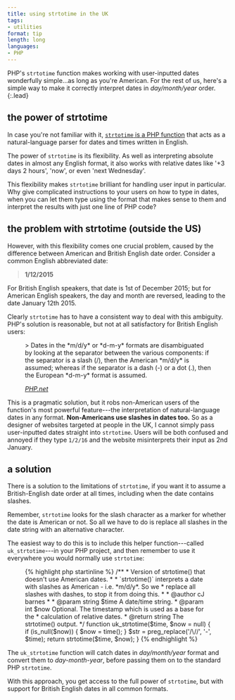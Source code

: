 ```yaml
---
title: using strtotime in the UK
tags:
- utilities
format: tip
length: long
languages:
- PHP
---
```


PHP's `strtotime` function makes working with user-inputted dates wonderfully simple...as long as you're American. For the rest of us, here's a simple way to make it correctly interpret dates in *day/month/year* order.
{:.lead}

## the power of strtotime

In case you're not familiar with it, [`strtotime` is a PHP function](http://php.net/manual/en/function.strtotime.php "PHP documentation on strtotime") that acts as a natural-language parser for dates and times written in English.

The power of `strtotime` is its flexibility. As well as interpreting absolute dates in almost any English format, it also works with relative dates like '+3 days 2 hours', 'now', or even 'next Wednesday'.

This flexibility makes `strtotime` brilliant for handling user input in particular. Why give complicated instructions to your users on how to type in dates, when you can let them type using the format that makes sense to them and interpret the results with just one line of PHP code?

## the problem with strtotime (outside the US)

However, with this flexibility comes one crucial problem, caused by the difference between American and British English date order.<!--more--> Consider a common English abbreviated date:

> **1/12/2015**

For British English speakers, that date is 1st of December 2015; but for American English speakers, the day and month are reversed, leading to the date January 12th 2015.

Clearly `strtotime` has to have a consistent way to deal with this ambiguity. PHP's solution is reasonable, but not at all satisfactory for British English users:

<figure class="quote">
> Dates in the *m/d/y* or *d-m-y* formats are disambiguated by looking at the separator between the various components: if the separator is a slash (/), then the American *m/d/y* is assumed; whereas if the separator is a dash (-) or a dot (.), then the European *d-m-y* format is assumed.

<cite>[*PHP.net*](http://php.net/manual/en/function.strtotime.php "PHP documentation on strtotime")</cite>
</figure>

This is a pragmatic solution, but it robs non-American users of the function's most powerful feature---the interpretation of natural-language dates in any format. **Non-Americans use slashes in dates too.** So as a designer of websites targeted at people in the UK, I cannot simply pass user-inputted dates straight into `strtotime`. Users will be both confused and annoyed if they type `1/2/16` and the website misinterprets their input as 2nd January.

## a solution

There is a solution to the limitations of `strtotime`, if you want it to assume a British-English date order at all times, including when the date contains slashes.

Remember, `strtotime` looks for the slash character as a marker for whether the date is American or not. So all we have to do is replace all slashes in the date string with an alternative character.

The easiest way to do this is to include this helper function---called `uk_strtotime`---in your PHP project, and then remember to use it everywhere you would normally use `strtotime`:

<figure class="code">
{% highlight php startinline %}
/**
 * Version of strtotime() that doesn't use American dates.
 *
 * `strtotime()` interprets a date with slashes as American - i.e. *m/d/y*. So we
 * replace all slashes with dashes, to stop it from doing this.
 *
 * @author cJ barnes <mail@cjbarnes.co.uk>
 * 
 * @param string $time A date/time string.
 * @param int    $now  Optional. The timestamp which is used as a base for the
 *                     calculation of relative dates.
 * @return string The strtotime() output.
 */
function uk_strtotime($time, $now = null) {
    if (is_null($now)) {
        $now = time();
    }
    $str = preg_replace('/\//', '-', $time);
    return strtotime($time, $now);
}
{% endhighlight %}
</figure>

The `uk_strtotime` function will catch dates in *day/month/year* format and convert them to *day-month-year*, before passing them on to the standard PHP `strtotime`.

With this approach, you get access to the full power of `strtotime`, but with support for British English dates in all common formats.
